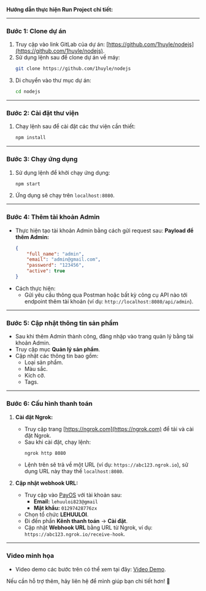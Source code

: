 **Hướng dẫn thực hiện Run Project chi tiết:**

---

### **Bước 1: Clone dự án**
1. Truy cập vào link GitLab của dự án: [https://github.com/1huyle/nodejs](https://github.com/1huyle/nodejs).
2. Sử dụng lệnh sau để clone dự án về máy:
   ```bash
   git clone https://github.com/1huyle/nodejs
   ```
3. Di chuyển vào thư mục dự án:
   ```bash
   cd nodejs
   ```

---

### **Bước 2: Cài đặt thư viện**
1. Chạy lệnh sau để cài đặt các thư viện cần thiết:
   ```bash
   npm install
   ```

---

### **Bước 3: Chạy ứng dụng**
1. Sử dụng lệnh để khởi chạy ứng dụng:
   ```bash
   npm start
   ```
2. Ứng dụng sẽ chạy trên `localhost:8080`.

---

### **Bước 4: Thêm tài khoản Admin**
- Thực hiện tạo tài khoản Admin bằng cách gửi request sau:
  **Payload để thêm Admin:**
  ```json
  {
      "full_name": "admin",
      "email": "admin@gmail.com",
      "password": "123456",
      "active": true
  }
  ```
- Cách thực hiện:
  - Gửi yêu cầu thông qua Postman hoặc bất kỳ công cụ API nào tới endpoint thêm tài khoản (ví dụ: `http://localhost:8080/api/admin`).

---

### **Bước 5: Cập nhật thông tin sản phẩm**
- Sau khi thêm Admin thành công, đăng nhập vào trang quản lý bằng tài khoản Admin.
- Truy cập mục **Quản lý sản phẩm**.
- Cập nhật các thông tin bao gồm:
  - Loại sản phẩm.
  - Màu sắc.
  - Kích cỡ.
  - Tags.

---

### **Bước 6: Cấu hình thanh toán**
1. **Cài đặt Ngrok:**
   - Truy cập trang [https://ngrok.com](https://ngrok.com) để tải và cài đặt Ngrok.
   - Sau khi cài đặt, chạy lệnh:
     ```bash
     ngrok http 8080
     ```
   - Lệnh trên sẽ trả về một URL (ví dụ: `https://abc123.ngrok.io`), sử dụng URL này thay thế `localhost:8080`.

2. **Cập nhật webhook URL:**
   - Truy cập vào [PayOS](https://payos.com) với tài khoản sau:
     - **Email:** `lehuuloi823@gmail`
     - **Mật khẩu:** `01297428776zx`
   - Chọn tổ chức **LEHUULOI**.
   - Đi đến phần **Kênh thanh toán** → **Cài đặt**.
   - Cập nhật **Webhook URL** bằng URL từ Ngrok, ví dụ: `https://abc123.ngrok.io/receive-hook`.

---

### **Video minh họa**
- Video demo các bước trên có thể xem tại đây: [Video Demo](https://youtu.be/bgDZk2kLD-k).

Nếu cần hỗ trợ thêm, hãy liên hệ để mình giúp bạn chi tiết hơn! 🚀
